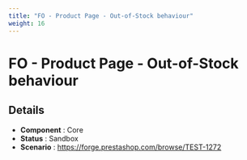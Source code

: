 ```yaml
---
title: "FO - Product Page - Out-of-Stock behaviour"
weight: 16
---
```


# FO - Product Page - Out-of-Stock behaviour
## Details
* **Component** : Core
* **Status** : Sandbox
* **Scenario** : https://forge.prestashop.com/browse/TEST-1272

